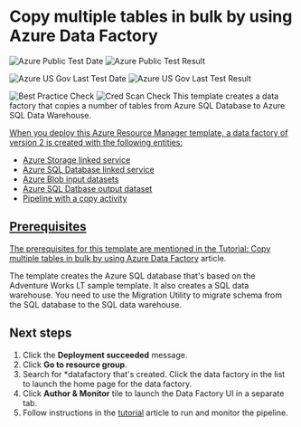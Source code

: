 # Copy multiple tables in bulk by using Azure Data Factory

![Azure Public Test Date](https://azurequickstartsservice.blob.core.windows.net/badges/201-data-factory-v2-azure-sql-database-to-sql-data-warehouse-copy/PublicLastTestDate.svg)
![Azure Public Test Result](https://azurequickstartsservice.blob.core.windows.net/badges/201-data-factory-v2-azure-sql-database-to-sql-data-warehouse-copy/PublicDeployment.svg)

![Azure US Gov Last Test Date](https://azurequickstartsservice.blob.core.windows.net/badges/201-data-factory-v2-azure-sql-database-to-sql-data-warehouse-copy/FairfaxLastTestDate.svg)
![Azure US Gov Last Test Result](https://azurequickstartsservice.blob.core.windows.net/badges/201-data-factory-v2-azure-sql-database-to-sql-data-warehouse-copy/FairfaxDeployment.svg)

![Best Practice Check](https://azurequickstartsservice.blob.core.windows.net/badges/201-data-factory-v2-azure-sql-database-to-sql-data-warehouse-copy/BestPracticeResult.svg)
![Cred Scan Check](https://azurequickstartsservice.blob.core.windows.net/badges/201-data-factory-v2-azure-sql-database-to-sql-data-warehouse-copy/CredScanResult.svg)
This template creates a data factory that copies a number of tables from Azure
SQL Database to Azure SQL Data Warehouse.

<a href="https://portal.azure.com/#create/Microsoft.Template/uri/https%3A%2F%2Fraw.githubusercontent.com%2FAzure%2Fazure-quickstart-templates%2Fmaster%2F101-data-factory-v2-blob-to-sql-copy%2Fazuredeploy.json" target="_blank">


<a href="http://armviz.io/#/?load=https%3A%2F%2Fraw.githubusercontent.com%2FAzure%2Fazure-quickstart-templates%2Fmaster%2F101-data-factory-v2-blob-to-sql-copy" target="_blank">

When you deploy this Azure Resource Manager template, a data factory of version
2 is created with the following entities:

- Azure Storage linked service
- Azure SQL Database linked service
- Azure Blob input datasets
- Azure SQL Datbase output dataset
- Pipeline with a copy activity

## Prerequisites

The prerequisites for this template are mentioned in the
[Tutorial: Copy multiple tables in bulk by using Azure Data Factory](https://docs.microsoft.com/en-us/azure/data-factory/tutorial-bulk-copy-portal)
article.

The template creates the Azure SQL database that's based on the Adventure Works
LT sample template. It also creates a SQL data warehouse. You need to use the
Migration Utility to migrate schema from the SQL database to the SQL data
warehouse.

## Next steps

1. Click the **Deployment succeeded** message.
2. Click **Go to resource group**.
3. Search for \*datafactory that's created. Click the data factory in the list
   to launch the home page for the data factory.
4. Click **Author & Monitor** tile to launch the Data Factory UI in a separate
   tab.
5. Follow instructions in the
   [tutorial](https://docs.microsoft.com/en-us/azure/data-factory/tutorial-bulk-copy-portal#trigger-a-pipeline-run)
   article to run and monitor the pipeline.

